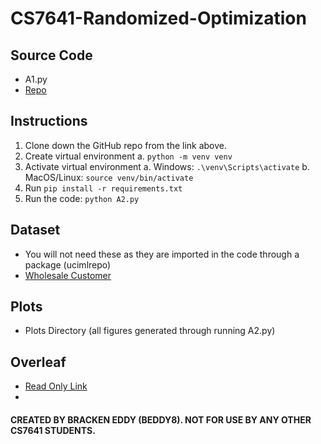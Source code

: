 # CS7641-Randomized-Optimization

## Source Code
- A1.py
- [Repo](https://github.com/brackeneddy/CS7641-Randomized-Optimization)

## Instructions
1. Clone down the GitHub repo from the link above.
2. Create virtual environment
    a. `python -m venv venv`
3. Activate virtual environment
    a. Windows: `.\venv\Scripts\activate`
    b. MacOS/Linux: `source venv/bin/activate`
4. Run `pip install -r requirements.txt`
5. Run the code: `python A2.py`

## Dataset
- You will not need these as they are imported in the code through a package (ucimlrepo)
- [Wholesale Customer](https://archive.ics.uci.edu/dataset/292/wholesale+customers)

## Plots
- Plots Directory (all figures generated through running A2.py)

## Overleaf
- [Read Only Link](https://www.overleaf.com/read/hwkcpqjmrbpj#cf6be3)
- 
#### CREATED BY BRACKEN EDDY (BEDDY8). NOT FOR USE BY ANY OTHER CS7641 STUDENTS.
